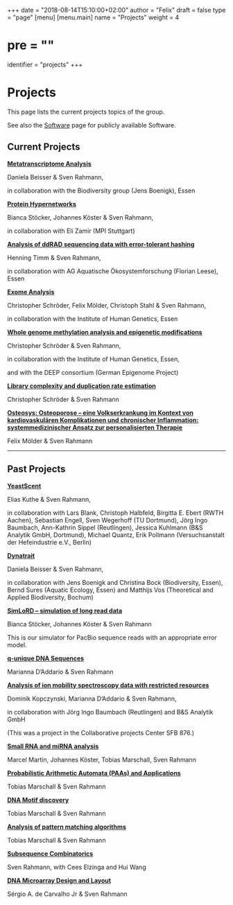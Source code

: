 +++
date = "2018-08-14T15:10:00+02:00"
author = "Felix"
draft = false
type = "page"
[menu]
[menu.main]
name = "Projects"
weight = 4
# pre = "<i class='fa fa-users'></i>"
identifier = "projects"
+++

# Projects
This page lists the current projects topics of the group.
  
See also the [Software][1] page for publicly available Software.

## Current Projects

[**Metatranscriptome Analysis**][2]
  
Daniela Beisser & Sven Rahmann,
  
in collaboration with the Biodiversity group (Jens Boenigk), Essen

[**Protein Hypernetworks**][3]
  
Bianca Stöcker, Johannes Köster & Sven Rahmann,
  
in collaboration with Eli Zamir (MPI Stuttgart)

[**Analysis of ddRAD sequencing data with error-tolerant hashing**][4]
  
Henning Timm & Sven Rahmann,
  
in collaboration with AG Aquatische Ökosystemforschung (Florian Leese), Essen

[**Exome Analysis**][5]
  
Christopher Schröder, Felix Mölder, Christoph Stahl & Sven Rahmann,
  
in collaboration with the Institute of Human Genetics, Essen

[**Whole genome methylation analysis and epigenetic modifications**][6]
  
Christopher Schröder & Sven Rahmann,
  
in collaboration with the Institute of Human Genetics, Essen,
  
and with the DEEP consortium (German Epigenome Project)

[**Library complexity and duplication rate estimation**][7]
  
Christopher Schröder & Sven Rahmann

[**Osteosys: Osteoporose &#8211; eine Volkserkrankung im Kontext von kardiovaskulären Komplikationen und chronischer Inflammation: systemmedizinischer Ansatz zur personalisierten Therapie**][8]
  
Felix Mölder & Sven Rahmann

* * *

## Past Projects

[**YeastScent**][9]
  
Elias Kuthe & Sven Rahmann,
  
in collaboration with Lars Blank, Christoph Halbfeld, Birgitta E. Ebert (RWTH Aachen), Sebastian Engell, Sven Wegerhoff (TU Dortmund), Jörg Ingo Baumbach, Ann-Kathrin Sippel (Reutlingen), Jessica Kuhlmann (B&S Analytik GmbH, Dortmund), Michael Quantz, Erik Pollmann (Versuchsanstalt der Hefeindustrie e.V., Berlin)

[**Dynatrait**][10]
  
Daniela Beisser & Sven Rahmann,
  
in collaboration with Jens Boenigk and Christina Bock (Biodiversity, Essen), Bernd Sures (Aquatic Ecology, Essen) and Matthijs Vos (Theoretical and Applied Biodiversity, Bochum)

[**SimLoRD &#8211; simulation of long read data**][11]
  
Bianca Stöcker, Johannes Köster & Sven Rahmann
  
This is our simulator for PacBio sequence reads with an appropriate error model.

[**q-unique DNA Sequences**][12]
  
Marianna D&#8217;Addario & Sven Rahmann

[**Analysis of ion mobility spectroscopy data with restricted resources**][13]
  
Dominik Kopczynski, Marianna D&#8217;Addario & Sven Rahmann,
  
in collaboration with Jörg Ingo Baumbach (Reutlingen) and B&S Analytik GmbH
  
(This was a project in the Collaborative projects Center SFB 876.)

[**Small RNA and miRNA analysis**][14]
  
Marcel Martin, Johannes Köster, Tobias Marschall, Sven Rahmann

[**Probabilistic Arithmetic Automata (PAAs) and Applications**][15]
  
Tobias Marschall & Sven Rahmann

[**DNA Motif discovery**][16]
  
Tobias Marschall & Sven Rahmann

[**Analysis of pattern matching algorithms**][17]
  
Tobias Marschall & Sven Rahmann

[**Subsequence Combinatorics**][18]
  
Sven Rahmann, with Cees Elzinga and Hui Wang

[**DNA Microarray Design and Layout**][19]
  
Sérgio A. de Carvalho Jr & Sven Rahmann

 [1]: ../software
 [2]: ../projects/metatranscriptome-analysis/
 [3]: ../projects/protein-hypernetworks/
 [4]: ../projects/analysis-of-ddrad-seq-data-with-error-tolerant-hashing/
 [5]: ../projects/exome-analysis/
 [6]: ../projects/whole-genome-methylation-analysis/
 [7]: ../projects/library-complexity-and-duplication-rate-estimation/
 [8]: ../projects/osteosys/
 [9]: ../projects/yeastscent/
 [10]: ../projects/dynatrait/
 [11]: ../projects/simlord/
 [12]: ../projects/q-unique-sequences/
 [13]: ../projects/ion-mobility-spectroscopy-ims-analysis-with-restricted-resources/
 [14]: ../projects/small-rna-sequencing/
 [15]: ../projects/probabilistic-arithmetic-automata-paas/
 [16]: ../projects/motif-discovery/
 [17]: ../projects/analysis-of-pattern-matching-algorithms/
 [18]: ../projects/subsequence-combinatorics/
 [19]: ../projects/microarray-design-and-layout/
